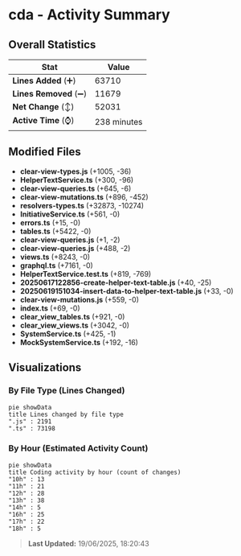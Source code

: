 # cda - Activity Summary 

## Overall Statistics

| Stat                   | Value                                                             |
| ---------------------- | ----------------------------------------------------------------- |
| **Lines Added** (➕)   | 63710                                          |
| **Lines Removed** (➖) | 11679                                        |
| **Net Change** (↕)    | 52031                |
| **Active Time** (⌚)   | 238 minutes |


## Modified Files
- **clear-view-types.js** (+1005, -36)
- **HelperTextService.ts** (+300, -96)
- **clear-view-queries.ts** (+645, -6)
- **clear-view-mutations.ts** (+896, -452)
- **resolvers-types.ts** (+32873, -10274)
- **InitiativeService.ts** (+561, -0)
- **errors.ts** (+15, -0)
- **tables.ts** (+5422, -0)
- **clear-view-queries.js** (+1, -2)
- **clear-view-queries.js** (+488, -2)
- **views.ts** (+8243, -0)
- **graphql.ts** (+7161, -0)
- **HelperTextService.test.ts** (+819, -769)
- **20250617122856-create-helper-text-table.js** (+40, -25)
- **20250619151034-insert-data-to-helper-text-table.js** (+33, -0)
- **clear-view-mutations.js** (+559, -0)
- **index.ts** (+69, -0)
- **clear_view_tables.ts** (+921, -0)
- **clear_view_views.ts** (+3042, -0)
- **SystemService.ts** (+425, -1)
- **MockSystemService.ts** (+192, -16)

## Visualizations

### By File Type (Lines Changed)

```mermaid
pie showData
title Lines changed by file type
".js" : 2191
".ts" : 73198
```

### By Hour (Estimated Activity Count)

```mermaid
pie showData
title Coding activity by hour (count of changes)
"10h" : 13
"11h" : 21
"12h" : 28
"13h" : 38
"14h" : 5
"16h" : 25
"17h" : 22
"18h" : 5
```


> **Last Updated:** 19/06/2025, 18:20:43
